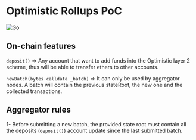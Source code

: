 # Optimistic Rollups PoC

![Go](https://github.com/rogercoll/optimisticrp/workflows/Go/badge.svg)

## On-chain features

`deposit()` => Any account that want to add funds into the Optimistic layer 2 scheme, thus will be able to transfer ethers to other accounts.

`newBatch(bytes calldata _batch)` => It can only be used by aggregator nodes. A batch will contain the previous stateRoot, the new one and the collected transactions.


## Aggregator rules

1- Before submitting a new batch, the provided state root must contain all the deposits (`deposit()`) account update since the last submitted batch. 
